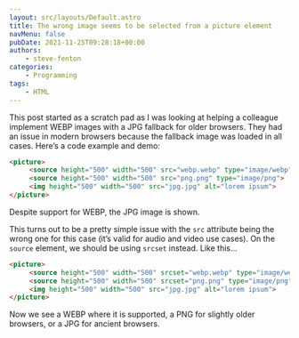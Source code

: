 ```yaml
---
layout: src/layouts/Default.astro
title: The wrong image seems to be selected from a picture element
navMenu: false
pubDate: 2021-11-25T09:28:18+00:00
authors:
    - steve-fenton
categories:
    - Programming
tags:
    - HTML
---
```


This post started as a scratch pad as I was looking at helping a colleague implement WEBP images with a JPG fallback for older browsers. They had an issue in modern browsers because the fallback image was loaded in all cases. Here’s a code example and demo:

```html
<picture>
     <source height="500" width="500" src="webp.webp" type="image/webp">
     <source height="500" width="500" src="png.png" type="image/png">
     <img height="500" width="500" src="jpg.jpg" alt="lorem ipsum">
</picture>
```

Despite support for WEBP, the JPG image is shown.

This turns out to be a pretty simple issue with the `src` attribute being the wrong one for this case (it’s valid for audio and video use cases). On the `source` element, we should be using `srcset` instead. Like this…

```html
<picture>
     <source height="500" width="500" srcset="webp.webp" type="image/webp">
     <source height="500" width="500" srcset="png.png" type="image/png">
     <img height="500" width="500" src="jpg.jpg" alt="lorem ipsum">
</picture>
```

Now we see a WEBP where it is supported, a PNG for slightly older browsers, or a JPG for ancient browsers.